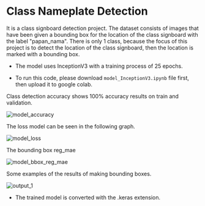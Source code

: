 # **Class Nameplate Detection**

It is a class signboard detection project. The dataset consists of images that have been given a bounding box for the location of the class signboard with the label "papan_nama". There is only 1 class, because the focus of this project is to detect the location of the class signboard, then the location is marked with a bounding box. 

- The model uses InceptionV3 with a training process of 25 epochs.
  
- To run this code, please download `model_InceptionV3.ipynb` file first, then upload it to google colab.

Class detection accuracy shows 100% accuracy results on train and validation.

![model_accuracy](https://github.com/user-attachments/assets/c3637f74-0a43-4cbf-a98a-7bb64c0a3314)


The loss model can be seen in the following graph.

![model_loss](https://github.com/user-attachments/assets/fab4a985-4b1c-48ae-847c-b8a1ad192454)

The bounding box reg_mae

![model_bbox_reg_mae](https://github.com/user-attachments/assets/270a3549-834a-4ead-83f2-115d6db3d490)

Some examples of the results of making bounding boxes.

![output_1](https://github.com/user-attachments/assets/058235c4-2ad7-4bb6-b77c-10372b4ef5c3)

- The trained model is converted with the .keras extension.
